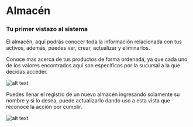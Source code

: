 # Almacén

### Tu primer vistazo al sistema

El almacén, aquí podrás conocer toda la información relacionada con tus activos, además, puedes ver, crear, actualizar y eliminarlos.

Conoce mas acerca de tus productos de forma ordenada, ya que cada uno de los valores encontrados aquí son específicos por la sucursal a la que decidas acceder.

![alt text](~/images/alm1.png)

Puedes llenar el registro de un nuevo almacén ingresando solamente su nombre y si lo desea, puede actualizarlo dando uso a esta vista que reconoce la acción por cumplir.

![alt text](~/images/alm2.png)
